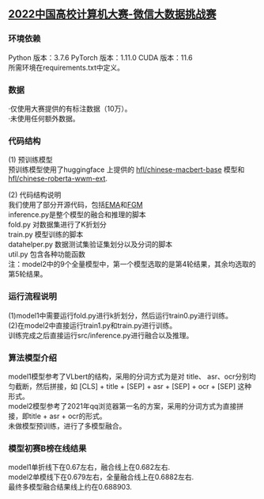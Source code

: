 ## [2022中国高校计算机大赛-微信大数据挑战赛](https://algo.weixin.qq.com/)

### 环境依赖<br>

Python 版本：3.7.6 PyTorch 版本：1.11.0 CUDA 版本：11.6<br>
所需环境在requirements.txt中定义。

### 数据<br>
·仅使用大赛提供的有标注数据（10万）。<br>
·未使用任何额外数据。<br>


### 代码结构<br>
(1) 预训练模型 <br> 
预训练模型使用了huggingface 上提供的 [hfl/chinese-macbert-base](https://huggingface.co/hfl/chinese-macbert-base) 模型和 [hfl/chinese-roberta-wwm-ext](https://huggingface.co/hfl/chinese-roberta-wwm-ext). <br> 
 
(2) 代码结构说明<br>
我们使用了部分开源代码，包括[EMA](https://blog.csdn.net/weixin_42677618/article/details/109778055)和[FGM](https://blog.csdn.net/qq_40176087/article/details/121512229)<br>
inference.py是整个模型的融合和推理的脚本<br>
fold.py 对数据集进行了K折划分<br>
train.py 模型训练的脚本<br>
datahelper.py 数据测试集验证集划分以及分词的脚本<br>
util.py 包含各种功能函数<br>
注：model2中的9个全量模型中，第一个模型选取的是第4轮结果，其余均选取的第5轮结果。<br>

### 运行流程说明<br>
(1)model1中需要运行fold.py进行k折划分，然后运行train0.py进行训练。<br>
(2)在model2中直接运行train1.py和train.py进行训练。<br>
训练完成之后直接运行src/inference.py进行融合以及推理。

### 算法模型介绍<br>
model1模型参考了VLbert的结构，采用的分词方式为是对 title、 asr、ocr分别均匀截断，然后拼接，如 [CLS] + title + [SEP] + asr + [SEP] + ocr + [SEP] 这种形式。<br>
model2模型参考了2021年qq浏览器第一名的方案，采用的分词方式为直接拼接，即title + asr + ocr的形式。<br>
未做模型预训练，进行了多模型融合。<br>

### 模型初赛B榜在线结果<br>
model1单折线下在0.67左右，融合线上在0.682左右.<br>
model2单模线下在0.679左右，全量融合线上在0.6882左右.<br>
最终多模型融合结果线上约在0.688903.<br>





